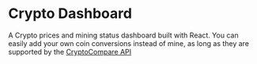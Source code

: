 # Crypto Dashboard

A Crypto prices and mining status dashboard built with React. You can easily add your own coin conversions instead of mine, as long as they are supported by the [CryptoCompare API](https://www.cryptocompare.com/api/)
